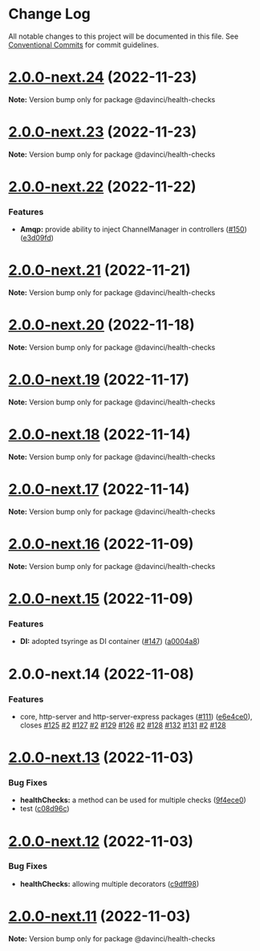 # Change Log

All notable changes to this project will be documented in this file.
See [Conventional Commits](https://conventionalcommits.org) for commit guidelines.

# [2.0.0-next.24](https://github.com/HPInc/davinci/compare/@davinci/health-checks@2.0.0-next.23...@davinci/health-checks@2.0.0-next.24) (2022-11-23)

**Note:** Version bump only for package @davinci/health-checks





# [2.0.0-next.23](https://github.com/HPInc/davinci/compare/@davinci/health-checks@2.0.0-next.22...@davinci/health-checks@2.0.0-next.23) (2022-11-23)

**Note:** Version bump only for package @davinci/health-checks





# [2.0.0-next.22](https://github.com/HPInc/davinci/compare/@davinci/health-checks@2.0.0-next.21...@davinci/health-checks@2.0.0-next.22) (2022-11-22)


### Features

* **Amqp:** provide ability to inject ChannelManager in controllers ([#150](https://github.com/HPInc/davinci/issues/150)) ([e3d09fd](https://github.com/HPInc/davinci/commit/e3d09fd52291aa73efcaaaa29f7fcf8113ef8289))





# [2.0.0-next.21](https://github.com/HPInc/davinci/compare/@davinci/health-checks@2.0.0-next.20...@davinci/health-checks@2.0.0-next.21) (2022-11-21)

**Note:** Version bump only for package @davinci/health-checks





# [2.0.0-next.20](https://github.com/HPInc/davinci/compare/@davinci/health-checks@2.0.0-next.19...@davinci/health-checks@2.0.0-next.20) (2022-11-18)

**Note:** Version bump only for package @davinci/health-checks





# [2.0.0-next.19](https://github.com/HPInc/davinci/compare/@davinci/health-checks@2.0.0-next.18...@davinci/health-checks@2.0.0-next.19) (2022-11-17)

**Note:** Version bump only for package @davinci/health-checks





# [2.0.0-next.18](https://github.com/HPInc/davinci/compare/@davinci/health-checks@2.0.0-next.17...@davinci/health-checks@2.0.0-next.18) (2022-11-14)

**Note:** Version bump only for package @davinci/health-checks





# [2.0.0-next.17](https://github.com/HPInc/davinci/compare/@davinci/health-checks@2.0.0-next.16...@davinci/health-checks@2.0.0-next.17) (2022-11-14)

**Note:** Version bump only for package @davinci/health-checks





# [2.0.0-next.16](https://github.com/HPInc/davinci/compare/@davinci/health-checks@2.0.0-next.15...@davinci/health-checks@2.0.0-next.16) (2022-11-09)

**Note:** Version bump only for package @davinci/health-checks





# [2.0.0-next.15](https://github.com/HPInc/davinci/compare/@davinci/health-checks@2.0.0-next.14...@davinci/health-checks@2.0.0-next.15) (2022-11-09)


### Features

* **DI:** adopted tsyringe as DI container ([#147](https://github.com/HPInc/davinci/issues/147)) ([a0004a8](https://github.com/HPInc/davinci/commit/a0004a87bf060861b632f87e70c453bf86135225))





# 2.0.0-next.14 (2022-11-08)


### Features

* core, http-server and http-server-express packages ([#111](https://github.com/HPInc/davinci/issues/111)) ([e6e4ce0](https://github.com/HPInc/davinci/commit/e6e4ce0dcc81a3b44976cde471353f77ad872e65)), closes [#125](https://github.com/HPInc/davinci/issues/125) [#2](https://github.com/HPInc/davinci/issues/2) [#127](https://github.com/HPInc/davinci/issues/127) [#2](https://github.com/HPInc/davinci/issues/2) [#129](https://github.com/HPInc/davinci/issues/129) [#126](https://github.com/HPInc/davinci/issues/126) [#2](https://github.com/HPInc/davinci/issues/2) [#128](https://github.com/HPInc/davinci/issues/128) [#132](https://github.com/HPInc/davinci/issues/132) [#131](https://github.com/HPInc/davinci/issues/131) [#2](https://github.com/HPInc/davinci/issues/2) [#128](https://github.com/HPInc/davinci/issues/128)





# [2.0.0-next.13](https://github.com/HPInc/davinci/compare/@davinci/health-checks@2.0.0-next.12...@davinci/health-checks@2.0.0-next.13) (2022-11-03)


### Bug Fixes

* **healthChecks:** a method can be used for multiple checks ([9f4ece0](https://github.com/HPInc/davinci/commit/9f4ece04e7c92d57c65dc0757d7675ff0804c07b))
* test ([c08d96c](https://github.com/HPInc/davinci/commit/c08d96ca0b5020eed4be8fc87573368361a9a812))





# [2.0.0-next.12](https://github.com/HPInc/davinci/compare/@davinci/health-checks@2.0.0-next.11...@davinci/health-checks@2.0.0-next.12) (2022-11-03)


### Bug Fixes

* **healthChecks:** allowing multiple decorators ([c9dff98](https://github.com/HPInc/davinci/commit/c9dff98ffc2bb2bb694f8ae1f0a18ca2f82647cd))





# [2.0.0-next.11](https://github.com/HPInc/davinci/compare/@davinci/health-checks@2.0.0-next.10...@davinci/health-checks@2.0.0-next.11) (2022-11-03)

**Note:** Version bump only for package @davinci/health-checks
